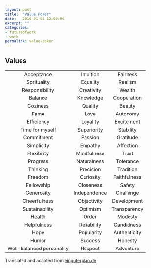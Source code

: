 ```yaml
---
layout: post
title:  "Value Poker"
date:   2016-01-01 12:00:00
excerpt: ""
categories:
- futureofwork
- work
permalink: value-poker
---
```


## Values

|                      |                      |                      |
|:--------------------:|:--------------------:|:--------------------:|
| Acceptance | Intuition | Fairness |
| Sprituality | Equality | Realism |
| Responsibility | Creativity | Wealth |
| Balance | Knowledge | Cooperation |
| Coziness | Quality | Beauty |
| Fame | Love | Autonomy |
| Efficiency | Loyality | Excitement |
| Time for myself | Superiority | Stability |
| Commitment | Passion | Gratitude |
| Simplicity | Empathy | Affection |
| Flexibility | Mindfulness | Trust |
| Progress | Naturalness | Tolerance |
| Thinking | Precision | Tradition |
| Freedom | Curiosity | Faithfulness |
| Fellowship | Closeness | Safety |
| Generosity | Independence | Challenge |
| Cheerfulness | Objectivity | Development |
| Sustainability | Optimism | Transparency |
| Health | Order | Modesty |
| Helpfulness | Reliability | Candidness |
| Hope | Popularity | Authenticity |
| Humor | Success | Honesty |
| Well-balanced personality | Respect | Adventure |

Translated and adapted from [einguterplan.de](http://einguterplan.de).